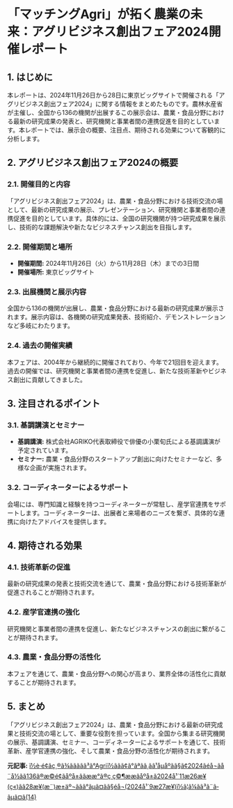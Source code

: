 # 「マッチングAgri」が拓く農業の未来：アグリビジネス創出フェア2024開催レポート

## 1. はじめに

本レポートは、2024年11月26日から28日に東京ビッグサイトで開催される「アグリビジネス創出フェア2024」に関する情報をまとめたものです。農林水産省が主催し、全国から136の機関が出展するこの展示会は、農業・食品分野における最新の研究成果の発表と、研究機関と事業者間の連携促進を目的としています。本レポートでは、展示会の概要、注目点、期待される効果について客観的に分析します。

## 2. アグリビジネス創出フェア2024の概要

### 2.1. 開催目的と内容

「アグリビジネス創出フェア2024」は、農業・食品分野における技術交流の場として、最新の研究成果の展示、プレゼンテーション、研究機関と事業者間の連携促進を目的としています。具体的には、全国の研究機関が持つ研究成果を展示し、技術的な課題解決や新たなビジネスチャンス創出を目指します。

### 2.2. 開催期間と場所

* **開催期間:** 2024年11月26日（火）から11月28日（木）までの3日間
* **開催場所:** 東京ビッグサイト

### 2.3. 出展機関と展示内容

全国から136の機関が出展し、農業・食品分野における最新の研究成果が展示されます。展示内容は、各機関の研究成果発表、技術紹介、デモンストレーションなど多岐にわたります。

### 2.4. 過去の開催実績

本フェアは、2004年から継続的に開催されており、今年で21回目を迎えます。過去の開催では、研究機関と事業者間の連携を促進し、新たな技術革新やビジネス創出に貢献してきました。

## 3. 注目されるポイント

### 3.1. 基調講演とセミナー

* **基調講演:** 株式会社AGRIKO代表取締役で俳優の小栗旬氏による基調講演が予定されています。
* **セミナー:** 農業・食品分野のスタートアップ創出に向けたセミナーなど、多様な企画が実施されます。

### 3.2. コーディネーターによるサポート

会場には、専門知識と経験を持つコーディネーターが常駐し、産学官連携をサポートします。コーディネーターは、出展者と来場者のニーズを繋ぎ、具体的な連携に向けたアドバイスを提供します。

## 4. 期待される効果

### 4.1. 技術革新の促進

最新の研究成果の発表と技術交流を通じて、農業・食品分野における技術革新が促進されることが期待されます。

### 4.2. 産学官連携の強化

研究機関と事業者間の連携を促進し、新たなビジネスチャンスの創出に繋がることが期待されます。

### 4.3. 農業・食品分野の活性化

本フェアを通じて、農業・食品分野への関心が高まり、業界全体の活性化に貢献することが期待されます。

## 5. まとめ

「アグリビジネス創出フェア2024」は、農業・食品分野における最新の研究成果と技術交流の場として、重要な役割を担っています。全国から集まる研究機関の展示、基調講演、セミナー、コーディネーターによるサポートを通じて、技術革新、産学官連携の強化、そして農業・食品分野の活性化が期待されます。



**元記事:** [ï½è·é¢ãç¸®ã¾ããããã³ã°Agriï½ããã¢ã°ãªãã¸ãã¹åµåºãã§ã¢2024ãéå¬ãå¨å½ãã136ã®æ©é¢ãåºå±ããææ°ã®ç ç©¶ææãåºå±ã2024å¹´11æ26æ¥(ç«)ãã28æ¥(æ¨)æ±äº¬ããã°ãµã¤ãã§éå¬(2024å¹´9æ27æ¥)ï½ã¦ã¼ãã³ã¨ã­ãµã¤ã(14)](https://woman.excite.co.jp/article/lifestyle/sum_atpress_411507/)